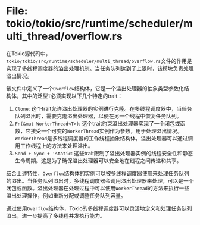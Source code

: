 # File: tokio/tokio/src/runtime/scheduler/multi_thread/overflow.rs

在Tokio源代码中，`tokio/tokio/src/runtime/scheduler/multi_thread/overflow.rs`文件的作用是实现了多线程调度器的溢出处理机制。当任务队列达到了上限时，该模块负责处理溢出情况。

该文件中定义了一个`Overflow`结构体，它是一个溢出处理器的抽象类型参数化结构体，其中的泛型`T`必须实现以下几个特定的trait：

1. `Clone`: 这个trait允许溢出处理器的实例进行克隆。在多线程调度器中，当任务队列溢出时，需要克隆溢出处理器，以便在另一个线程中恢复任务队列。
2. `Fn(&mut WorkerThread<T>)`: 这个trait约束溢出处理器实现了一个闭包或函数，它接受一个可变的`WorkerThread`实例作为参数，用于处理溢出情况。`WorkerThread`是多线程调度器的工作线程抽象结构体，溢出处理器可以通过调用工作线程上的方法来处理溢出。
3. `Send + Sync + 'static`: 这些trait限制了溢出处理器实例的线程安全性和静态生命周期。这是为了确保溢出处理器可以安全地在线程之间传递和共享。

结合上述特性，`Overflow`结构体的实例可以被多线程调度器使用来处理任务队列的溢出。当任务队列溢出时，多线程调度器会调用溢出处理器来处理，可以是一个闭包或函数。溢出处理器在处理过程中可以使用`WorkerThread`的方法来执行一些溢出处理操作，例如重新分配或调整任务队列容量。

通过使用`Overflow`结构体，Tokio的多线程调度器可以灵活地定义和处理任务队列溢出，进一步提高了多线程并发执行能力。

